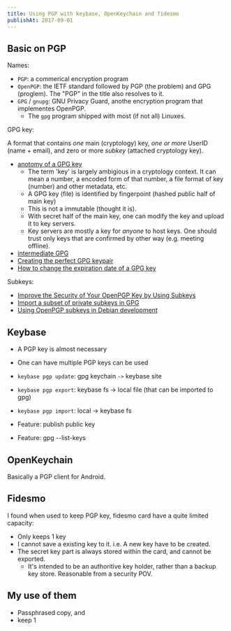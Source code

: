 ```yaml
---
title: Using PGP with keybase, OpenKeychain and fidesmo
publishAt: 2017-09-01
---
```


## Basic on PGP

Names:

- `PGP`: a commerical encryption program
- `OpenPGP`: the IETF standard followed by PGP (the problem) and GPG (proglem). The "PGP" in the title also resolves to it.
- `GPG` / `gnupg`: GNU Privacy Guard, anothe encryption program that implementes OpenPGP.
  - The `gpg` program shipped with most (if not all) Linuxes.

GPG key:

A format that contains _one_ main (cryptology) key, _one or more_ UserID (name + email), and zero or more _subkey_ (attached cryptology key).

- [anotomy of a GPG key](https://davesteele.github.io/gpg/2014/09/20/anatomy-of-a-gpg-key/)
  - The term 'key' is largely ambigious in a cryptology context. It can mean a number, a encoded form of that number, a file format of key (number) and other metadata, etc.
  - A GPG key (file) is identified by fingerpoint (hashed public half of main key)
  - This is not a immutable (thought it is).
  - With secret half of the main key, one can modify the key and upload it to key servers.
  - Key servers are mostly a key for _anyone_ to host keys. One should trust only keys that are confirmed by other way (e.g. meeting offline).
- [intermediate GPG](https://davesteele.github.io/gpg/2015/08/01/intermediate-gpg/)
- [Creating the perfect GPG keypair](https://alexcabal.com/creating-the-perfect-gpg-keypair/)
- [How to change the expiration date of a GPG key](https://www.g-loaded.eu/2010/11/01/change-expiration-date-gpg-key/)

Subkeys:

- [Improve the Security of Your OpenPGP Key by Using Subkeys](http://www.connexer.com/articles/openpgp-subkeys)
- [Import a subset of private subkeys in GPG](https://security.stackexchange.com/questions/89328/import-a-subset-of-private-subkeys-in-gpg)
- [Using OpenPGP subkeys in Debian development](https://wiki.debian.org/Subkeys)

## Keybase

- A PGP key is almost necessary
- One can have multiple PGP keys can be used
- `keybase pgp update`: gpg keychain `->` keybase site
- `keybase pgp export`: keybase fs -> local file (that can be imported to gpg)
- `keybase pgp import`: local -> keybase fs

- Feature: publish public key
- Feature: gpg --list-keys

## OpenKeychain

Basically a PGP client for Android.

## Fidesmo

I found when used to keep PGP key, fidesmo card have a quite limited capacity:

- Only keeps 1 key
- I cannot save a existing key to it. i.e. A new key have to be created.
- The secret key part is always stored within the card, and cannot be exported.
  - It's intended to be an authoritive key holder, rather than a backup key store. Reasonable from a security POV.

## My use of them

- Passphrased copy, and
- keep 1
